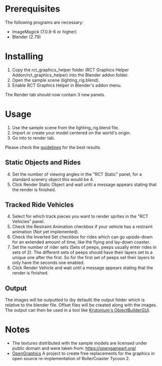 
# Prerequisites

The following programs are necessary:

- ImageMagick (7.0.8-6 or higher)
- Blender (2.79)

# Installing

1. Copy the rct_graphics_helper folder (RCT Graphics Helper Addon/rct_graphics_helper) into the Blender addon folder.
2. Open the sample scene (lighting_rig.blend).
3. Enable RCT Graphics Helper in Blender's addon menu. 

The Render tab should now contain 3 new panels.

# Usage

1. Use the sample scene from the lighting_rig.blend file.
2. Import or create your model centered on the world's origin.
3. Go into to render tab.

Please check the [guidelines](https://github.com/oli414/Blender-RCT-Graphics/wiki/Guidelines) for the best results.

## Static Objects and Rides

4. Set the number of viewing angles in the "RCT Static" panel, for a standard scenery object this would be 4.
5. Click Render Static Object and wait until a message appears stating that the render is finished.

## Tracked Ride Vehicles

4. Select for which track pieces you want to render sprites in the "RCT Vehicles" panel.
5. Check the Restraint Animation checkbox if your vehicle has a restraint animation (Not yet implemented).
6. Check the Inverted Set checkbox for rides which can go upside-down for an extended amount of time, like the flying and lay-down coaster.
7. Set the number of rider sets (Sets of peeps, peeps usually enter rides in sets of 2). The different sets of peeps should have their layers set to a unique one after the first. So for the first set of peeps set their layers to only have the seconds one enabled.
8. Click Render Vehicle and wait until a message appears stating that the render is finished.

## Output

The images will be outputted to (by default) the output folder which is relative to the blender file. Offset files will be created along with the images.
The output can then be used in a tool like [Krutonium's ObjectBuilderGUI](https://github.com/Krutonium/ObjectBuilderGUI).

# Notes

* The textures distributed with the sample models are licensed under public domain and were taken from: https://opengameart.org/
* [OpenGraphics](https://github.com/OpenRCT2/OpenGraphics) A project to create free replacements for the graphics in open source re-implementation of RollerCoaster Tycoon 2.

